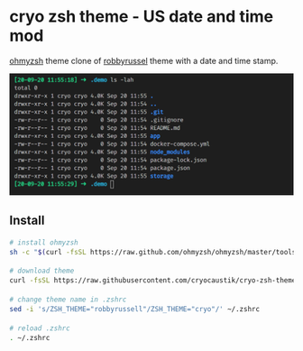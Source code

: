 # cryo zsh theme - US date and time mod

[ohmyzsh](https://ohmyz.sh/) theme
clone of [robbyrussel](https://github.com/ohmyzsh/ohmyzsh/wiki/Themes#robbyrussell) theme with a date and time stamp.

[![sample](sample.png)](sample.png)

## Install

```bash
# install ohmyzsh
sh -c "$(curl -fsSL https://raw.github.com/ohmyzsh/ohmyzsh/master/tools/install.sh)"

# download theme
curl -fsSL https://raw.githubusercontent.com/cryocaustik/cryo-zsh-theme/master/cryo.zsh-theme > ~/.oh-my-zsh/themes/cryo.zsh-theme

# change theme name in .zshrc
sed -i 's/ZSH_THEME="robbyrussell"/ZSH_THEME="cryo"/' ~/.zshrc

# reload .zshrc
. ~/.zshrc
```
